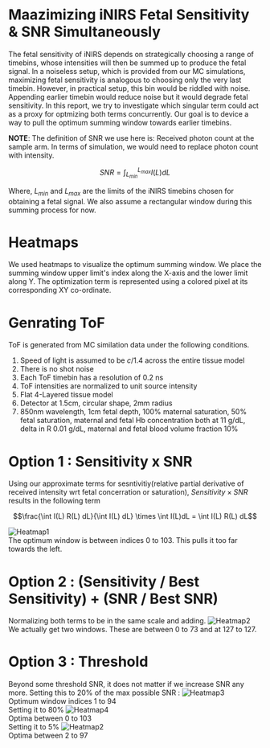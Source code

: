 # Maazimizing iNIRS Fetal Sensitivity & SNR Simultaneously
The fetal sensitivity of iNIRS depends on strategically choosing a range of timebins, whose intensities will then be summed up to produce the fetal signal. In a noiseless setup, which is provided from our MC simulations, maximizing fetal sensitivity is analogous to choosing only the very last timebin. However, in practical setup, this bin would be riddled with noise. Appending earlier timebin would reduce noise but it would degrade fetal sensitivity. In this report, we try to investigate which singular term could act as a proxy for optmizing both terms concurrently. Our goal is to device a way to pull the optimum summing window towards earlier timebins.  

__NOTE__: The definition of SNR we use here is: Received photon count at the sample arm. In terms of simulation, we would need to replace photon count with intensity.
```math
SNR = \int_{L_{min}}^{L_{max}} I(L)dL
```
Where, $L_{min}$ and $L_{max}$ are the limits of the iNIRS timebins chosen for obtaining a fetal signal. We also assume a rectangular window during this summing process for now.  

# Heatmaps
We used heatmaps to visualize the optimum summing window. We place the summing window upper limit's index along the X-axis and the lower limit along Y. The optimization term is represented using a colored pixel at its corresponding XY co-ordinate. 

# Genrating ToF
ToF is generated from MC similation data under the following conditions.
1. Speed of light is assumed to be $c/1.4$ across the entire tissue model
2. There is no shot noise
3. Each ToF timebin has a resolution of 0.2 ns
4. ToF intensities are normalized to unit source intensity
5. Flat 4-Layered tissue model
6. Detector at 1.5cm, circular shape, 2mm radius
7. 850nm wavelength, 1cm fetal depth, 100% maternal saturation, 50% fetal saturation, maternal and fetal Hb concentration both at 11 g/dL, delta in R  0.01 g/dL, maternal and fetal blood volume fraction 10%



# Option 1 :  Sensitivity x SNR
Using our approximate terms for sesntivitiy(relative partial derivative of received intensity wrt fetal concerration or saturation), $Sensitivity \times SNR$ results in the following term
```math
\frac{\int I(L) R(L) dL}{\int I(L) dL} \times \int I(L)dL = \int I(L) R(L) dL
```  
![Heatmap1](figures/heatmap_snr2.png)  
The optimum window is between indices 0 to 103. This pulls it too far towards the left.

# Option 2 : (Sensitivity / Best Sensitivity) + (SNR / Best SNR)
Normalizing both terms to be in the same scale and adding. 
![Heatmap2](figures/heatmap_snr3.png)  
We actually get two windows. These are between 0 to 73 and at 127 to 127.

# Option 3 : Threshold 
Beyond some threshold SNR, it does not matter if we increase SNR any more. Setting this to 20% of the max possible SNR : 
![Heatmap3](figures/heatmap_snr4.png)    
Optimum window indices 1 to 94   
Setting it to 80%
![Heatmap4](figures/heatmap_snr5.png)    
Optima between 0 to 103  
Setting it to 5%
![Heatmap2](figures/heatmap_snr6.png)   
Optima between 2 to 97
